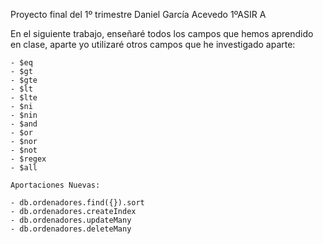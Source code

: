 Proyecto final del 1º trimestre                Daniel García Acevedo 1ºASIR A

En el siguiente trabajo, enseñaré todos los campos que hemos aprendido en clase, aparte yo utilizaré otros campos que he investigado aparte:

    - $eq
    - $gt
    - $gte
    - $lt
    - $lte
    - $ni
    - $nin
    - $and
    - $or
    - $nor
    - $not
    - $regex
    - $all 

    Aportaciones Nuevas:

    - db.ordenadores.find({}).sort
    - db.ordenadores.createIndex
    - db.ordenadores.updateMany
    - db.ordenadores.deleteMany